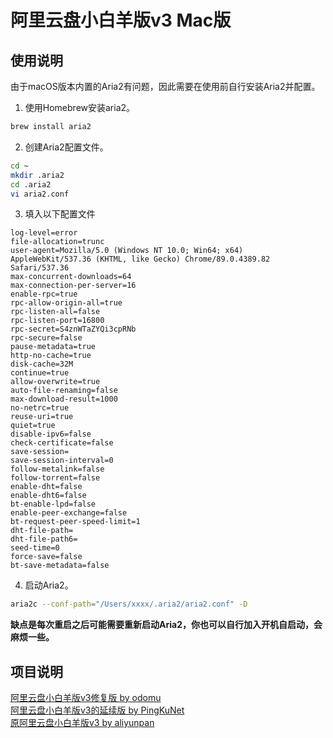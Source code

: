 # 阿里云盘小白羊版v3 Mac版
## 使用说明
由于macOS版本内置的Aria2有问题，因此需要在使用前自行安装Aria2并配置。  

1. 使用Homebrew安装aria2。
```bash
brew install aria2
```
2. 创建Aria2配置文件。
```bash
cd ~
mkdir .aria2
cd .aria2
vi aria2.conf
```
3. 填入以下配置文件
```
log-level=error
file-allocation=trunc
user-agent=Mozilla/5.0 (Windows NT 10.0; Win64; x64) AppleWebKit/537.36 (KHTML, like Gecko) Chrome/89.0.4389.82 Safari/537.36
max-concurrent-downloads=64
max-connection-per-server=16
enable-rpc=true
rpc-allow-origin-all=true
rpc-listen-all=false
rpc-listen-port=16800
rpc-secret=S4znWTaZYQi3cpRNb
rpc-secure=false
pause-metadata=true
http-no-cache=true
disk-cache=32M
continue=true
allow-overwrite=true
auto-file-renaming=false
max-download-result=1000
no-netrc=true
reuse-uri=true
quiet=true
disable-ipv6=false
check-certificate=false
save-session=
save-session-interval=0
follow-metalink=false
follow-torrent=false
enable-dht=false
enable-dht6=false
bt-enable-lpd=false
enable-peer-exchange=false
bt-request-peer-speed-limit=1
dht-file-path=
dht-file-path6=
seed-time=0
force-save=false
bt-save-metadata=false
```
4. 启动Aria2。
```bash
aria2c --conf-path="/Users/xxxx/.aria2/aria2.conf" -D
```

**缺点是每次重启之后可能需要重新启动Aria2，你也可以自行加入开机自启动，会麻烦一些。**


## 项目说明
[阿里云盘小白羊版v3修复版 by odomu](https://github.com/odomu/aliyunpan)
<br>
[阿里云盘小白羊版v3的延续版 by PingKuNet](https://github.com/PingKuNet/aliyunpan)
<br>
[原阿里云盘小白羊版v3 by aliyunpan](https://github.com/liupan1890/aliyunpan)